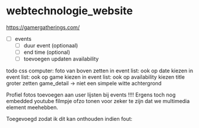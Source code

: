 # webtechnologie_website
https://gamergatherings.com/

- [ ] events
   - [ ] duur event (optionaal)
   - [ ] end time (optional)
   - [ ] toevoegen updaten availability

todo css
computer:
foto van boven zetten
in event list: ook op date kiezen
in event list: ook op game kiezen
in event list: ook op availability kiezen
title groter zetten
game_detail -> niet een simpele witte achtergrond

Profiel fotos toevoegen aan user lijsten bij events !!!!
Ergens toch nog embedded youtube filmpje ofzo tonen voor zeker te zijn dat we multimedia element meehebben.

Toegevoegd zodat ik dit kan onthouden indien fout:
